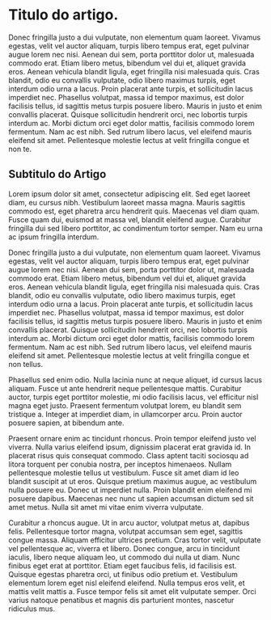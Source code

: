 # Titulo do artigo.

Donec fringilla justo a dui vulputate, non elementum quam laoreet. Vivamus egestas, velit vel auctor aliquam, turpis libero tempus erat, eget pulvinar augue lorem nec nisi. Aenean dui sem, porta porttitor dolor ut, malesuada commodo erat. Etiam libero metus, bibendum vel dui et, aliquet gravida eros. Aenean vehicula blandit ligula, eget fringilla nisi malesuada quis. Cras blandit, odio eu convallis vulputate, odio libero maximus turpis, eget interdum odio urna a lacus. Proin placerat ante turpis, et sollicitudin lacus imperdiet nec. Phasellus volutpat, massa id tempor maximus, est dolor facilisis tellus, id sagittis metus turpis posuere libero. Mauris in justo et enim convallis placerat. Quisque sollicitudin hendrerit orci, nec lobortis turpis interdum ac. Morbi dictum orci eget dolor mattis, facilisis commodo lorem fermentum. Nam ac est nibh. Sed rutrum libero lacus, vel eleifend mauris eleifend sit amet. Pellentesque molestie lectus at velit fringilla congue et non te.


## Subtitulo do Artigo

Lorem ipsum dolor sit amet, consectetur adipiscing elit. Sed eget laoreet diam, eu cursus nibh. Vestibulum laoreet massa magna. Mauris sagittis commodo est, eget pharetra arcu hendrerit quis. Maecenas vel diam quam. Fusce quam dui, euismod at massa vel, blandit eleifend augue. Curabitur fringilla dui sed libero porttitor, ac condimentum tortor semper. Nam eu urna ac ipsum fringilla interdum.

Donec fringilla justo a dui vulputate, non elementum quam laoreet. Vivamus egestas, velit vel auctor aliquam, turpis libero tempus erat, eget pulvinar augue lorem nec nisi. Aenean dui sem, porta porttitor dolor ut, malesuada commodo erat. Etiam libero metus, bibendum vel dui et, aliquet gravida eros. Aenean vehicula blandit ligula, eget fringilla nisi malesuada quis. Cras blandit, odio eu convallis vulputate, odio libero maximus turpis, eget interdum odio urna a lacus. Proin placerat ante turpis, et sollicitudin lacus imperdiet nec. Phasellus volutpat, massa id tempor maximus, est dolor facilisis tellus, id sagittis metus turpis posuere libero. Mauris in justo et enim convallis placerat. Quisque sollicitudin hendrerit orci, nec lobortis turpis interdum ac. Morbi dictum orci eget dolor mattis, facilisis commodo lorem fermentum. Nam ac est nibh. Sed rutrum libero lacus, vel eleifend mauris eleifend sit amet. Pellentesque molestie lectus at velit fringilla congue et non tellus.

Phasellus sed enim odio. Nulla lacinia nunc at neque aliquet, id cursus lacus aliquam. Fusce ut ante hendrerit neque pellentesque mattis. Curabitur auctor, turpis eget porttitor molestie, mi odio facilisis lacus, vel efficitur nisl magna eget justo. Praesent fermentum volutpat lorem, eu blandit sem tristique a. Integer at imperdiet diam, in ullamcorper arcu. Proin auctor posuere sapien, at bibendum ante.

Praesent ornare enim ac tincidunt rhoncus. Proin tempor eleifend justo vel viverra. Nulla varius eleifend ipsum, dignissim placerat erat gravida id. In placerat risus quis consequat commodo. Class aptent taciti sociosqu ad litora torquent per conubia nostra, per inceptos himenaeos. Nullam pellentesque molestie tellus ut vestibulum. Fusce sit amet diam id leo blandit suscipit at ut eros. Quisque pretium maximus augue, ac vestibulum nulla posuere eu. Donec ut imperdiet nulla. Proin blandit enim eleifend mi posuere dapibus. Maecenas nec nunc ut sapien accumsan dictum sed sit amet metus. Nulla sit amet mi vitae enim viverra vulputate.

Curabitur a rhoncus augue. Ut in arcu auctor, volutpat metus at, dapibus felis. Pellentesque tortor magna, volutpat accumsan sem eget, sagittis congue massa. Aliquam efficitur ultrices pretium. Cras tortor velit, vulputate vel pellentesque ac, viverra et libero. Donec congue, arcu in tincidunt iaculis, libero neque aliquam leo, ut commodo dui nulla ut diam. Nunc finibus eget erat at porttitor. Etiam eget faucibus felis, id facilisis est. Quisque egestas pharetra orci, ut finibus odio pretium et. Vestibulum elementum lorem eget nisl eleifend eleifend. Nulla tempus eros velit, et mattis velit mattis a. Fusce tempor felis sit amet elit vulputate semper. Orci varius natoque penatibus et magnis dis parturient montes, nascetur ridiculus mus.

